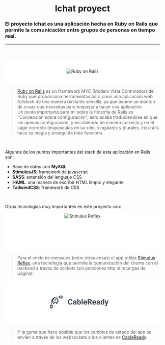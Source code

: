 <h1 align=center> lchat proyect </h1>

### El proyecto **lchat** es una aplicación hecha en Ruby on Rails que permite la comunicación entre grupos de personas en tiempo real.

------
<br/> 

<div align=center style="width: 100%; background: white; text-align: center; margin: 1rem auto; align: center;">
  <img
    src="https://upload.wikimedia.org/wikipedia/commons/6/62/Ruby_On_Rails_Logo.svg"
    alt="Ruby on Rails"
    style="margin: 2rem auto; width: 350px; height: 150px;">
</div>

>[Ruby on Rails](https://rubyonrails.org/) es un framework MVC (Modelo Vista Controlador) de Ruby que proporciona herramientas para crear una aplicación web fullstack de una manera bastante sencilla, ya que asume un monton de cosas que necesitas para empezar a hacer una aplicación.<br/> 
Un punto importante para mí sobre la filosofía de Rails es "Convención sobre configuración", esto acaba traduciendose en que sin apenas configuración, y escribiendo de manera correcta y en el lugar correcto (mayúsculas en su sitio, singulares y plurales, etc) rails hace su magia y enseguida todo funciona.

<br/>

Algunos de los puntos importantes del stack de esta aplicación en Rails son: 
<br/>

- Base de datos con **MySQL**
- **StimulusJS**: framework de javascript
- **SASS**: extensión del lenguaje CSS
- **HAML**: una manera de escribir HTML limpio y elegante
- **TailwindCSS**: framework de CSS

<br/>

Otras tecnologías muy importantes en este proyecto son:

<div style="width: 100%; background: white; min-height: 120px; text-align: center; margin: 0 0 1rem 0; align: center;">
  <img
    src="https://repository-images.githubusercontent.com/152975883/2001d080-e823-11e9-98c5-27c697c21b4c"
    alt="Stimulus Reflex"
    style="width: 250px; height: 120px;">
</div>

>Para el envío de mensajes (entre otras cosas) el app utiliza [Stimulus Reflex](https://docs.stimulusreflex.com/), una tecnología que permite la comunicación del cliente con el backend a través de sockets (sin peticiones http ni recargas de página)

<div style="width: 100%; background: white; text-align: center; margin: 1rem auto; align: center;">
  <img
    src="https://raw.githubusercontent.com/franwer-ranger/lchat/master/app/assets/images/cable_ready.png"
    alt="CableReady"
    style="margin: 0 auto; padding: 2rem 0; width: 250px;">
</div>

>Y la gema que hace posible que los cambios de estado del app se envien a través de los websockets a los clientes es [CableReady](https://cableready.stimulusreflex.com/)
